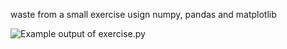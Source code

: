waste from a small exercise usign numpy, pandas and matplotlib


![Example output of exercise.py](https://raw.githubusercontent.com/parzibyte/WaterPy/master/assets/ImagenV1.png)
